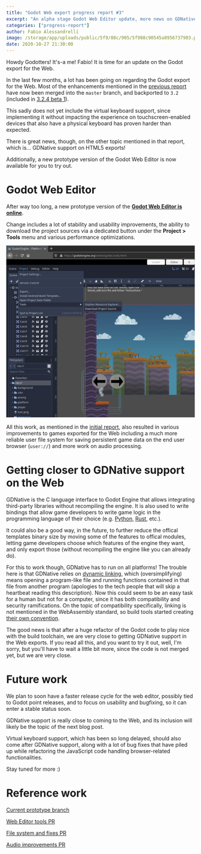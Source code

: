 ```yaml
---
title: "Godot Web export progress report #3"
excerpt: "An alpha stage Godot Web Editor update, more news on GDNative for the Web, and many upcoming improvements to the Web export."
categories: ["progress-report"]
author: Fabio Alessandrelli
image: /storage/app/uploads/public/5f9/88c/905/5f988c90545a8956737903.png
date: 2020-10-27 21:30:00
---
```


Howdy Godotters! It's-a me! Fabio! It is time for an update on the Godot export for the Web.

In the last few months, a lot has been going on regarding the Godot export for the Web. Most of the enhancements mentioned in the [previous report](/article/godot-web-progress-report-2) have now been merged into the `master` branch, and backported to `3.2` (included in [3.2.4 beta 1](/article/dev-snapshot-godot-3-2-4-beta-1)).

This sadly does not yet include the virtual keyboard support, since implementing it without impacting the experience on touchscreen-enabled devices that also have a physical keyboard has proven harder than expected.

There is great news, though, on the other topic mentioned in that report, which is... GDNative support on HTML5 exports!

Additionally, a new prototype version of the Godot Web Editor is now available for you to try out.

# Godot Web Editor

After way too long, a new prototype version of the [**Godot Web Editor is online**](/online/godot.tools.html).

Change includes a lot of stability and usability improvements, the ability to download the project sources via a dedicated button under the **Project > Tools** menu and various performance optimizations.

![webtools.png](/storage/app/uploads/public/5f9/883/f4c/5f9883f4cbca6695990935.png)

All this work, as mentioned in the [initial report](/article/godot-editor-running-web-browser), also resulted in various improvements to games exported for the Web including a much more reliable user file system for saving persistent game data on the end user browser (`user://`) and more work on audio processing.

# Getting closer to GDNative support on the Web

GDNative is the C language interface to Godot Engine that allows integrating third-party libraries without recompiling the engine. It is also used to write bindings that allow game developers to write game logic in the programming language of their choice (e.g. [Python](https://github.com/touilleMan/godot-python), [Rust](https://github.com/godot-rust/godot-rust), etc.).

It could also be a good way, in the future, to further reduce the offical templates binary size by moving some of the features to offical modules, letting game developers choose which features of the engine they want, and only export those (without recompiling the engine like you can already do).

For this to work though, GDNative has to run on all platforms! The trouble here is that GDNative relies on [dynamic linking](https://en.wikipedia.org/wiki/Dynamic_linker), which (oversimplifying) means opening a program-like file and running functions contained in that file from another program (apologies to the tech people that will skip a heartbeat reading this description). Now this could seem to be an easy task for a human but not for a computer, since it has both compatibility and security ramifications. On the topic of compatibility specifically, linking is not mentioned in the WebAssembly standard, so build tools started creating [their own convention](https://github.com/WebAssembly/tool-conventions/blob/master/Linking.md).

The good news is that after a huge refactor of the Godot code to play nice with the build toolchain, we are very close to getting GDNative support in the Web exports. If you read all this, and you want to try it out, well, I'm sorry, but you'll have to wait a little bit more, since the code is not merged yet, but we are very close.

# Future work

We plan to soon have a faster release cycle for the web editor, possibly tied to Godot point releases, and to focus on usability and bugfixing, so it can enter a stable status soon.

GDNative support is really close to coming to the Web, and its inclusion will likely be the topic of the next blog post.

Virtual keyboard support, which has been so long delayed, should also come after GDNative support, along with a lot of bug fixes that have piled up while refactoring the JavaScript code handling browser-related functionalities.

Stay tuned for more :)

# Reference work

[Current prototype branch](https://github.com/godotengine/godot/tree/js/editor_prototype_2)

[Web Editor tools PR](https://github.com/godotengine/godot/pull/42789)

[File system and fixes PR](https://github.com/godotengine/godot/pull/42178)

[Audio improvements PR](https://github.com/godotengine/godot/pull/42505)